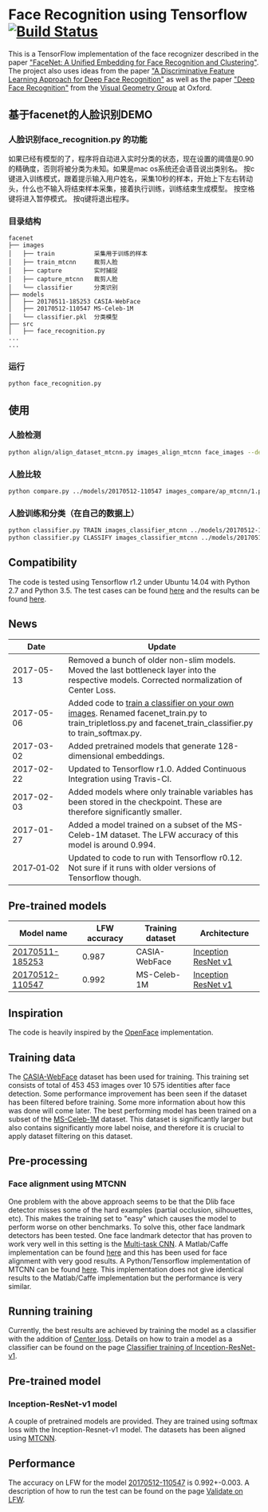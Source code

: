 # Face Recognition using Tensorflow [![Build Status][travis-image]][travis]

[travis-image]: http://travis-ci.org/davidsandberg/facenet.svg?branch=master
[travis]: http://travis-ci.org/davidsandberg/facenet

This is a TensorFlow implementation of the face recognizer described in the paper
["FaceNet: A Unified Embedding for Face Recognition and Clustering"](http://arxiv.org/abs/1503.03832). The project also uses ideas from the paper ["A Discriminative Feature Learning Approach for Deep Face Recognition"](http://ydwen.github.io/papers/WenECCV16.pdf) as well as the paper ["Deep Face Recognition"](http://www.robots.ox.ac.uk/~vgg/publications/2015/Parkhi15/parkhi15.pdf) from the [Visual Geometry Group](http://www.robots.ox.ac.uk/~vgg/) at Oxford.

## 基于facenet的人脸识别DEMO
### 人脸识别face_recognition.py 的功能
如果已经有模型的了，程序将自动进入实时分类的状态，现在设置的阈值是0.90的精确度，否则将被分类为未知。如果是mac os系统还会语音说出类别名。
按c键进入训练模式，跟着提示输入用户姓名，采集10秒的样本，开始上下左右转动头，什么也不输入将结束样本采集，接着执行训练，训练结束生成模型。
按空格键将进入暂停模式。
按q键将退出程序。
### 目录结构
```
facenet
├── images
│   ├── train           采集用于训练的样本
│   ├── train_mtcnn     裁剪人脸
│   ├── capture         实时捕捉
│   ├── capture_mtcnn   裁剪人脸
│   └── classifier      分类识别
├── models
│   ├── 20170511-185253 CASIA-WebFace
│   ├── 20170512-110547 MS-Celeb-1M
│   └── classifier.pkl  分类模型
├── src
│   ├── face_recognition.py
...
...
```
### 运行
``` bash
python face_recognition.py
```

## 使用
### 人脸检测
``` bash
python align/align_dataset_mtcnn.py images_align_mtcnn face_images --detect_multiple_faces True
```
### 人脸比较
``` bash
python compare.py ../models/20170512-110547 images_compare/ap_mtcnn/1.png images_compare/ap_mtcnn/2.png images_compare/ap_mtcnn/3.png images_compare/ap_mtcnn/4.png
```
### 人脸训练和分类（在自己的数据上）
``` bash
python classifier.py TRAIN images_classifier_mtcnn ../models/20170512-110547 ../models/classifier.pkl
python classifier.py CLASSIFY images_classifier_mtcnn ../models/20170512-110547 ../models/classifier.pkl
```

## Compatibility
The code is tested using Tensorflow r1.2 under Ubuntu 14.04 with Python 2.7 and Python 3.5. The test cases can be found [here](https://github.com/davidsandberg/facenet/tree/master/test) and the results can be found [here](http://travis-ci.org/davidsandberg/facenet).

## News
| Date     | Update |
|----------|--------|
| 2017-05-13 | Removed a bunch of older non-slim models. Moved the last bottleneck layer into the respective models. Corrected normalization of Center Loss. |
| 2017-05-06 | Added code to [train a classifier on your own images](https://github.com/davidsandberg/facenet/wiki/Train-a-classifier-on-own-images). Renamed facenet_train.py to train_tripletloss.py and facenet_train_classifier.py to train_softmax.py. |
| 2017-03-02 | Added pretrained models that generate 128-dimensional embeddings.|
| 2017-02-22 | Updated to Tensorflow r1.0. Added Continuous Integration using Travis-CI.|
| 2017-02-03 | Added models where only trainable variables has been stored in the checkpoint. These are therefore significantly smaller. |
| 2017-01-27 | Added a model trained on a subset of the MS-Celeb-1M dataset. The LFW accuracy of this model is around 0.994. |
| 2017&#8209;01&#8209;02 | Updated to code to run with Tensorflow r0.12. Not sure if it runs with older versions of Tensorflow though.   |

## Pre-trained models
| Model name      | LFW accuracy | Training dataset | Architecture |
|-----------------|--------------|------------------|-------------|
| [20170511-185253](https://drive.google.com/file/d/0B5MzpY9kBtDVOTVnU3NIaUdySFE) | 0.987        | CASIA-WebFace    | [Inception ResNet v1](https://github.com/davidsandberg/facenet/blob/master/src/models/inception_resnet_v1.py) |
| [20170512-110547](https://drive.google.com/file/d/0B5MzpY9kBtDVZ2RpVDYwWmxoSUk) | 0.992        | MS-Celeb-1M      | [Inception ResNet v1](https://github.com/davidsandberg/facenet/blob/master/src/models/inception_resnet_v1.py) |

## Inspiration
The code is heavily inspired by the [OpenFace](https://github.com/cmusatyalab/openface) implementation.

## Training data
The [CASIA-WebFace](http://www.cbsr.ia.ac.cn/english/CASIA-WebFace-Database.html) dataset has been used for training. This training set consists of total of 453 453 images over 10 575 identities after face detection. Some performance improvement has been seen if the dataset has been filtered before training. Some more information about how this was done will come later.
The best performing model has been trained on a subset of the [MS-Celeb-1M](https://www.microsoft.com/en-us/research/project/ms-celeb-1m-challenge-recognizing-one-million-celebrities-real-world/) dataset. This dataset is significantly larger but also contains significantly more label noise, and therefore it is crucial to apply dataset filtering on this dataset.

## Pre-processing

### Face alignment using MTCNN
One problem with the above approach seems to be that the Dlib face detector misses some of the hard examples (partial occlusion, silhouettes, etc). This makes the training set to "easy" which causes the model to perform worse on other benchmarks.
To solve this, other face landmark detectors has been tested. One face landmark detector that has proven to work very well in this setting is the
[Multi-task CNN](https://kpzhang93.github.io/MTCNN_face_detection_alignment/index.html). A Matlab/Caffe implementation can be found [here](https://github.com/kpzhang93/MTCNN_face_detection_alignment) and this has been used for face alignment with very good results. A Python/Tensorflow implementation of MTCNN can be found [here](https://github.com/davidsandberg/facenet/tree/master/src/align). This implementation does not give identical results to the Matlab/Caffe implementation but the performance is very similar.

## Running training
Currently, the best results are achieved by training the model as a classifier with the addition of [Center loss](http://ydwen.github.io/papers/WenECCV16.pdf). Details on how to train a model as a classifier can be found on the page [Classifier training of Inception-ResNet-v1](https://github.com/davidsandberg/facenet/wiki/Classifier-training-of-inception-resnet-v1).

## Pre-trained model
### Inception-ResNet-v1 model
A couple of pretrained models are provided. They are trained using softmax loss with the Inception-Resnet-v1 model. The datasets has been aligned using [MTCNN](https://github.com/davidsandberg/facenet/tree/master/src/align).

## Performance
The accuracy on LFW for the model [20170512-110547](https://drive.google.com/file/d/0B5MzpY9kBtDVZ2RpVDYwWmxoSUk) is 0.992+-0.003. A description of how to run the test can be found on the page [Validate on LFW](https://github.com/davidsandberg/facenet/wiki/Validate-on-lfw).
